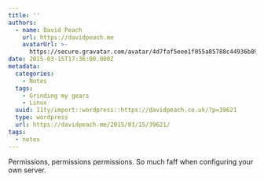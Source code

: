 ```yaml
---
title: ''
authors:
  - name: David Peach
    url: https://davidpeach.me
    avatarUrl: >-
      https://secure.gravatar.com/avatar/4d7faf5eee1f055a85788c44936b8995eaab6dfb004e7854ec747ccb272e91ee?s=96&d=mm&r=g
date: 2015-03-15T17:36:00.000Z
metadata:
  categories:
    - Notes
  tags:
    - Grinding my gears
    - Linux
  uuid: 11ty/import::wordpress::https://davidpeach.co.uk/?p=39621
  type: wordpress
  url: https://davidpeach.me/2015/03/15/39621/
tags:
  - notes
---
```

Permissions, permissions permissions. So much faff when configuring your own server.